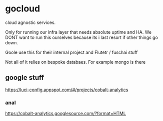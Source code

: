 # gocloud

cloud agnostic services.

Only for running our infra layer that needs absolute uptime and HA.
We DONT want to run this ourselves because its i last resort if other things go down.

Goole use this for their internal project and Flutetr / fuschai stuff

Not all of it relies on bespoke databaes. For example mongo is there

## google stuff
https://luci-config.appspot.com/#/projects/cobalt-analytics


### anal
https://cobalt-analytics.googlesource.com/?format=HTML
